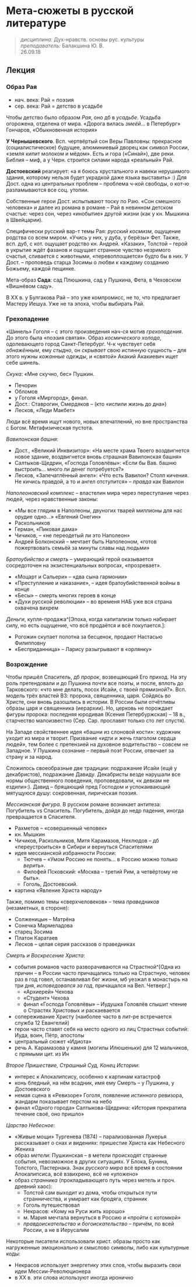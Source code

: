 # Мета-сюжеты в русской литературе
> _дисциплина:_ Дух-нравств. основы рус. культуры  
> _преподаватель:_ Балакшина Ю. В.  
> 26.09.18  

## Лекция

### Образ Рая

- нач. века: Рай = поэзия
- сер. века: Рай = детство в усадьбе

Чтобы детство было образом _Рая_, оно дб в _усадьбе_.
Усадьба огорожена, отделена от мира.
«Дорога вилась _змеёй_... в Петербург» Гончаров, «Обыкновенная история»

**У Чернышевского**.
Всп. чертвёртый сон Веры Павловны: прекрасное (социалистическое) будущее, алюминиевый дворец как символ России, «земля кипит молоком и мёдом».
Есть и гора («Синай»), две реки.
Библия – миф, а у Черн. строится силами народа «реальный» Рай.

**Достоевский** реагирует: «а я боюсь хрустального и навеки нерушимого здания, которому нельзя будет украдкой даже языка выставить» :) 
Для Дост. одна из центральных проблем – проблема ч-кой свободы, о кот-ю разламываются все соц. утопии.

Собственные герои Дост. испытывают тоску по Раю.
«Сон смешного человека» и далее из романа в романе – Рай в невинном детском счастье: через сон, через «инобытие» другой жизни (как у кн. Мышкина в Швейцарии).

Специфически русский вар-т темы Рая: _русский космизм_, ощущение родства со всем миром.
«Учись у них, у дуба, у берёзы» Фет.
Также, всп. дуб, с кот. ощущает родство кн. Андрей.
«Казаки», Толстой – герой в укрытие ждёт фазанов и ощущает странное чувство незримого счастья, сливается с животными, «перевоплощается» будто бы в них.
У Дост. – проповедь старца Зосимы о любви к каждому созданию Божьему, каждой пещинке.

Мета-образ **Сада**: сад Плюшкина, сад у Пушкина, Фета, в Чеховском «Вишнёвом саду».

В ХХ в. у Булгакова Рай – это уже компромисс, не то, что предлагает Мастеру Иешуа.
Уже не та эпоха, чтобы выбирать Рай.


### Грехопадение
«Шинель» Гоголя – с этого произведения нач-ся мотив _грехопадения_.
До этого была «поэзия святая».
Образ _космического холода_, одолевающего город Санкт-Петербург.
Ч-к чувствует себя _обнажённым_, ему _стыдно_, он _скрывает_ свою истинную сущность – для этого нужны _кожанные одежды_, и «святой» Акакий Акакиевич ищет себе шинель.

_Скука_: «Мне скучно, бес» Пушкин.

- Печорин
- Обломов
- у Гоголя «Миргород», финал.
- Дост.: Ставрогин, Смердяков  – (кто «испили жизнь до дна»)
- Лесков, «Леди Макбет»

Люди всё время ищут нового, новых впечатлений, но вне пространства с Богом. 
Метафизическая пустота.

_Вавилонская башня_:

- Дост., «Великий Инквизитор»: «На месте храма Твоего воздвигнется новое здание, воздвигнется вновь страшная Вавилонская башня»
- Салтыков-Щедрин, «Господа Головлёвы»: «Если бы Вав. башню выстроить... много ли денег потребуется?»
- Лесков, «Запечатлённый ангел»: «Что есть Вавилон? Столп кичения. Не кичись правдой, а то и ангел отступится» – _правда_ как Вавилон

_Наполеоновский комплекс_ – властелин мира через переступание через людей, через нравственные законы:

- «Мы все глядим в Наполеоны, двуногих тварей миллионы для нас орудие одно...» «Евгений Онегин»
- Раскольников
- Герман, «Пиковая дама»
- Чичиков, – «не переодетый ли это Наполеон»
- Андрей Болконский – мечтает быть Наполеоном, «готов пожертвовать семьёй за минуты славы над людьми»

_Братоубийство и смерть_ – умирающий герой оказывается сосредоточен на экзистенциальных вопросах, «прозревает».

- «Моцарт и Сальери» – «два сына гармонии»
- «Преступление и наказание», – идея братоубийственной войны в конце
- «Бесы» – смерть многих героев в конце
- «Духи русской революции» – во временя НАБ уже вся страна охвачена вихрем

_Деньги_, купля-продажа^[Эпоха, когда капитализм только набирает силу, но есть ощущение, что всё продаётся и всё покупается.]:

- Рогожин скупает полотна за бесценок, продают Настасью Филипповну
- «Бесприданница» – Ларису разыгрывают в «орлянку»


### Возрождение

Чтобы пришёл Спаситель, дб _пророк_, возвещающий Его приход.
На эту роль претендовали и до Пушкина почти все поэты, и после, вплоть до Тарковского: «что мне делать, посох Исайи, с твоей прямизной?».
Всп. модель трёх властей ВЗ: пророка, священника, царя.
Сойдясь во Христе, они вновь разошлись в истории.
В России были отчётливы образы царя и священника (иерархии).
Но, церковь не порождает фигуры пророка: последняя юродивая (Ксения Петербуржская) – 18 в., старчество малоизвестно (Сер. Сар. прославят только сто лет спустя).

На Западе свойственнее идея «башни из слоновой кости»: художник уходит из мира и творит.
Призвание «идти и жечь глаголом сердца людей», тем более с претензией на духовное водительство – совсем не Западное.
У Пушкина сознание – первый поэт России, отвечает за страну и за народ.

Сложилось своеобразные две традиции: подражание Исайи (ещё у декабристов), подражание Давиду.
Декабристы везде нарушали все нормы общественного поведения, проповедовали, «к девкам не ездили»:).
Давид – бряцающий пред Господом и успокаивающий мятущуюся душу: сокровенная, лирическая поэзия.

_Мессианская фигура_.
В русском романе возникает антитеза: Погубитель vs Спаситель.
Погубитель, дойдя до недр падения, иногда превращается в Спасителя.

- Рахметов – «совершенный человек»
- кн. Мышкин
- Чичиков, Раскольников, Митя Карамазов, Нехлюдов – дб «переустроиться» в Сибири и вернуться Спасителями
- идея мессианской избранности России: 
	- Тютчев – «Умом Россию не понять... в Россию можно только _верить_». 
	- Филофей Псковский: «Москва – третий Рим, а четвёртому не быть». 
	- Гоголь, Достоевский.
- картина «Явление Христа народу»

Также, помимо темы «сверхчеловеков» – тема _праведников_ (незаметных, в стороне):

- Солженицын – Матрёна
- Сонечка Мармеладова
- старец Зосима
- Платон Каратаев
- Лесков – целая серия рассказов о праведниках

_Смерть и Воскресение Христа_:

- события романов часто разворачиваются на Страстной^[Одна из причин – в России часто причащались только на Страстную, человек раз в год говел, останавливал бег жизни, мб уезжал в монастырь на три дня, _исповедовался за год_, причащался на Вел. Четверг.]
	- «Архиерей» Чехова
	- «Студент» Чехова
	- финал «Господа Головлёвы» – Иудушка Головлёв слышит чтение о Страстях Христовых и раскаевается
- сопереживание Христу (наиболее часто в лит-ре встречается служба 12 Евангелий)
- герои часто ставят себя на место одного из лиц Страстных событий: Иуда, воин, Пётр, апостолы
- центральный сюжет «Идиота»
- речь А. Карамазова у камня (могилы Илюшеньки) для 12 мальчиков, с прямыми цит. из Ин

_Второе Пришествие, Страшный Суд, Конец Истории_:

- интерес к Апокалипсису, особенно к картинам катастроф
- конь бледный, на нём всадник, имя ему Смерть – у Пушкина, у Достоевского
- немая сцена в «Ревизоре» Гоголя, появление _истинного_ ревизора, жандарм показывает перстом на небо
- финал «Одного города» Салтыкова-Щедрина: «История прекратила течение своё, оно пришло»

_Царство Небесное_:

- «Живые мощи» Тургенева (1874) – парализованная Лукерья рассказывает о снах и видениях: пришестие Христа как Небесного Жениха
- образ _метели_: Пушкинская – в метели происходят странные события, невозможное в других ситуациях. У Блока, Бунина, Толстого, Пастернака. Знак _русского мира_ всё время в состоянии Апокалипсиса, всё взвихрено, всё не «уложено»
- образ _странника_ (прокладывающего путь через метель и проч. древний хаос): 
	- Толстой сам выходит из дома, чтобы открыться пути странничества, и умирает как бродяга, странник
	- Гоголь путешествовал
	- Некрасов: «Кому на Руси жить хорошо»
	- м. Мария мечтала вернуться в Россию и «пройти с котомкой»
	- _правдоискательство_ и _богоискательство_ – причём, по всей России, а не в Иерусалим


Некоторые писатели использовали христ. образы просто как нагруженные эмоционально и смыслово символы, либо как культурные коды:

- Некрасов использует энергетику этих слов, чтобы выразить свои идеи Мессии-Революционера
- в ХХ в. эти слова используют иногда иронично
